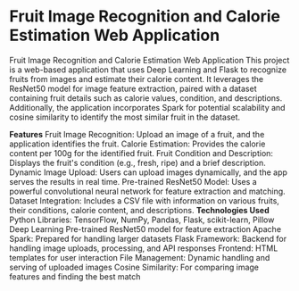 # Fruit Image Recognition and Calorie Estimation Web Application
Fruit Image Recognition and Calorie Estimation Web Application
This project is a web-based application that uses Deep Learning and Flask to recognize fruits from images and estimate their calorie content. It leverages the ResNet50 model for image feature extraction, paired with a dataset containing fruit details such as calorie values, condition, and descriptions. Additionally, the application incorporates Spark for potential scalability and cosine similarity to identify the most similar fruit in the dataset.

**Features**
Fruit Image Recognition: Upload an image of a fruit, and the application identifies the fruit.
Calorie Estimation: Provides the calorie content per 100g for the identified fruit.
Fruit Condition and Description: Displays the fruit's condition (e.g., fresh, ripe) and a brief description.
Dynamic Image Upload: Users can upload images dynamically, and the app serves the results in real time.
Pre-trained ResNet50 Model: Uses a powerful convolutional neural network for feature extraction and matching.
Dataset Integration: Includes a CSV file with information on various fruits, their conditions, calorie content, and descriptions.
**Technologies Used**
Python
Libraries: TensorFlow, NumPy, Pandas, Flask, scikit-learn, Pillow
Deep Learning
Pre-trained ResNet50 model for feature extraction
Apache Spark: Prepared for handling larger datasets
Flask Framework: Backend for handling image uploads, processing, and API responses
Frontend: HTML templates for user interaction
File Management: Dynamic handling and serving of uploaded images
Cosine Similarity: For comparing image features and finding the best match
